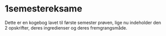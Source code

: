 # 1semestereksame

Dette er en kogebog lavet til første semester prøven, lige nu indeholder den 2 opskrifter, deres ingredienser og deres fremgrangsmåde.
